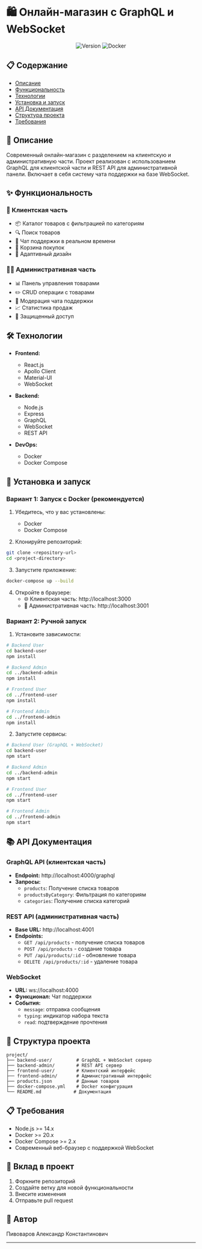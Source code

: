 # 🛍️ Онлайн-магазин с GraphQL и WebSocket

<div align="center">

![Version](https://img.shields.io/badge/version-1.0.0-blue.svg)
![Docker](https://img.shields.io/badge/docker-ready-blue.svg)

</div>

## 📋 Содержание
- [Описание](#-описание)
- [Функциональность](#-функциональность)
- [Технологии](#-технологии)
- [Установка и запуск](#-установка-и-запуск)
- [API Документация](#-api-документация)
- [Структура проекта](#-структура-проекта)
- [Требования](#-требования)

## 🎯 Описание

Современный онлайн-магазин с разделением на клиентскую и административную части. Проект реализован с использованием GraphQL для клиентской части и REST API для административной панели. Включает в себя систему чата поддержки на базе WebSocket.

## ✨ Функциональность

### 👤 Клиентская часть
- 📦 Каталог товаров с фильтрацией по категориям
- 🔍 Поиск товаров
- 💬 Чат поддержки в реальном времени
- 🛒 Корзина покупок
- 📱 Адаптивный дизайн

### 👨‍💼 Административная часть
- 📊 Панель управления товарами
- ✏️ CRUD операции с товарами
- 💬 Модерация чата поддержки
- 📈 Статистика продаж
- 🔐 Защищенный доступ

## 🛠 Технологии

- **Frontend:**
  - React.js
  - Apollo Client
  - Material-UI
  - WebSocket

- **Backend:**
  - Node.js
  - Express
  - GraphQL
  - WebSocket
  - REST API

- **DevOps:**
  - Docker
  - Docker Compose

## 🚀 Установка и запуск

### Вариант 1: Запуск с Docker (рекомендуется)

1. Убедитесь, что у вас установлены:
   - Docker
   - Docker Compose

2. Клонируйте репозиторий:
```bash
git clone <repository-url>
cd <project-directory>
```

3. Запустите приложение:
```bash
docker-compose up --build
```

4. Откройте в браузере:
   - 🌐 Клиентская часть: http://localhost:3000
   - 🔧 Административная часть: http://localhost:3001

### Вариант 2: Ручной запуск

1. Установите зависимости:
```bash
# Backend User
cd backend-user
npm install

# Backend Admin
cd ../backend-admin
npm install

# Frontend User
cd ../frontend-user
npm install

# Frontend Admin
cd ../frontend-admin
npm install
```

2. Запустите сервисы:
```bash
# Backend User (GraphQL + WebSocket)
cd backend-user
npm start

# Backend Admin
cd ../backend-admin
npm start

# Frontend User
cd ../frontend-user
npm start

# Frontend Admin
cd ../frontend-admin
npm start
```

## 📚 API Документация

### GraphQL API (клиентская часть)
- **Endpoint:** http://localhost:4000/graphql
- **Запросы:**
  - `products`: Получение списка товаров
  - `productsByCategory`: Фильтрация по категориям
  - `categories`: Получение списка категорий

### REST API (административная часть)
- **Base URL:** http://localhost:4001
- **Endpoints:**
  - `GET /api/products` - получение списка товаров
  - `POST /api/products` - создание товара
  - `PUT /api/products/:id` - обновление товара
  - `DELETE /api/products/:id` - удаление товара

### WebSocket
- **URL:** ws://localhost:4000
- **Функционал:** Чат поддержки
- **События:**
  - `message`: отправка сообщения
  - `typing`: индикатор набора текста
  - `read`: подтверждение прочтения

## 📂 Структура проекта
```
project/
├── backend-user/         # GraphQL + WebSocket сервер
├── backend-admin/        # REST API сервер
├── frontend-user/        # Клиентский интерфейс
├── frontend-admin/       # Административный интерфейс
├── products.json         # Данные товаров
├── docker-compose.yml    # Docker конфигурация
└── README.md            # Документация
```

## 📋 Требования

- Node.js >= 14.x
- Docker >= 20.x
- Docker Compose >= 2.x
- Современный веб-браузер с поддержкой WebSocket

## 🤝 Вклад в проект

1. Форкните репозиторий
2. Создайте ветку для новой функциональности
3. Внесите изменения
4. Отправьте pull request

## 📄 Автор

Пивоваров Александр Константинович

---
